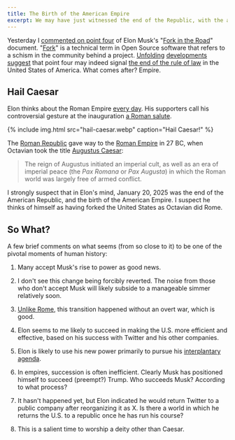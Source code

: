 ```yaml
---
title: The Birth of the American Empire
excerpt: We may have just witnessed the end of the Republic, with the accession of Augustus Musk.
---
```


Yesterday I [commented on point
four](/2025/point-four-of-elons-fork-is-the-scary-one/) of Elon Musk's "[Fork
in the Road](https://www.opm.gov/fork)" document.
"[Fork](https://en.wikipedia.org/wiki/Fork_(software_development))" is a
technical term in Open Source software that refers to a schism in the community
behind a project.
[Unfolding](https://www.reuters.com/world/us/musk-aides-lock-government-workers-out-computer-systems-us-agency-sources-say-2025-01-31/)
[developments](https://www.washingtonpost.com/business/2025/01/31/elon-musk-treasury-department-payment-systems/)
[suggest](https://www.wired.com/story/elon-musk-government-young-engineers/)
that point four may indeed signal [the end of the rule of
law](/2025/point-four-of-elons-fork-is-the-scary-one/) in the United States of
America. What comes after? Empire.

## Hail Caesar

Elon thinks about the Roman Empire [every
day](https://www.reddit.com/r/EnoughMuskSpam/comments/16k06r1/elon_says_he_thinks_about_the_roman_empire_every/).
His supporters call his controversial gesture at the inauguration [a Roman
salute](https://theconversation.com/elon-musk-and-the-history-of-the-roman-salute-248032).

{% include img.html src="hail-caesar.webp" caption="Hail Caesar!" %}

The [Roman Republic](https://en.wikipedia.org/wiki/Roman_Republic) gave way to
the [Roman Empire](https://en.wikipedia.org/wiki/Roman_Empire) in 27 BC, when
Octavian took the title [Augustus
Caesar](https://en.wikipedia.org/wiki/Augustus):

> The reign of Augustus initiated an imperial cult, as well as an era of
> imperial peace (the _Pax Romana_ or _Pax Augusta_) in which the Roman world
> was largely free of armed conflict.

I strongly suspect that in Elon's mind, January 20, 2025 was the end of the
American Republic, and the birth of the American Empire. I suspect he thinks of
himself as having forked the United States as Octavian did Rome.

## So What?

A few brief comments on what seems (from so close to it) to be one of the
pivotal moments of human history:

1. Many accept Musk's rise to power as good news.

1. I don't see this change being forcibly reverted. The noise from those who
   don't accept Musk will likely subside to a manageable simmer relatively soon.

1. [Unlike Rome](https://en.wikipedia.org/wiki/War_of_Actium), this transition
   happened without an overt war, which is good.

1. Elon seems to me likely to succeed in making the U.S. more efficient and
   effective, based on his success with Twitter and his other companies.

1. Elon is likely to use his new power primarily to pursue his [interplantary
   agenda](https://nss.org/elon-musk-making-humans-a-multiplanetary-species/).

1. In empires, succession is often inefficient. Clearly Musk has positioned
   himself to succeed (preempt?) Trump. Who succeeds Musk? According to what
   process?

1. It hasn't happened yet, but Elon indicated he would return Twitter to a public
   company after reorganizing it as X. Is there a world in which he returns the
   U.S. to a republic once he has run his course?

1. This is a salient time to worship a deity other than Caesar.
